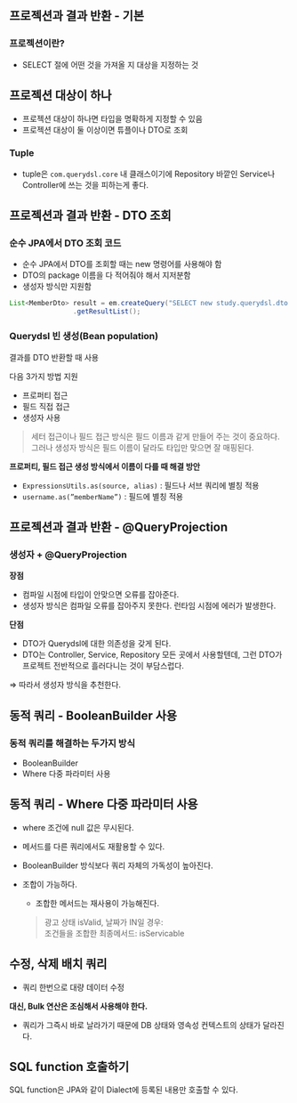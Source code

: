 ## 프로젝션과 결과 반환 - 기본

### 프로젝션이란?
- SELECT 절에 어떤 것을 가져올 지 대상을 지정하는 것

## 프로젝션 대상이 하나

- 프로젝션 대상이 하나면 타입을 명확하게 지정할 수 있음
- 프로젝션 대상이 둘 이상이면 튜플이나 DTO로 조회

### Tuple

- tuple은 `com.querydsl.core` 내 클래스이기에 Repository 바깥인 Service나 Controller에 쓰는 것을 피하는게 좋다.

## 프로젝션과 결과 반환 - DTO 조회

### 순수 JPA에서 DTO 조회 코드

- 순수 JPA에서 DTO를 조회할 때는 new 명령어를 사용해야 함
- DTO의 package 이름을 다 적어줘야 해서 지저분함
- 생성자 방식만 지원함

```java
List<MemberDto> result = em.createQuery("SELECT new study.querydsl.dto.MemberDto(m.username, m.age) FROM Member m", MemberDto.class)
                .getResultList();
```

### Querydsl 빈 생성(Bean population)

결과를 DTO 반환할 때 사용

다음 3가지 방법 지원

- 프로퍼티 접근
- 필드 직접 접근
- 생성자 사용

> 세터 접근이나 필드 접근 방식은 필드 이름과 같게 만들어 주는 것이 중요하다.  
그러나 생성자 방식은 필드 이름이 달라도 타입만 맞으면 잘 매핑된다.
>

**프로퍼티, 필드 접근 생성 방식에서 이름이 다를 때 해결 방안**

- `ExpressionsUtils.as(source, alias)` : 필드나 서브 쿼리에 별칭 적용
- `username.as(”memberName”)` : 필드에 별칭 적용

## 프로젝션과 결과 반환 - @QueryProjection

### 생성자 + @QueryProjection

**장점**

- 컴파일 시점에 타입이 안맞으면 오류를 잡아준다.
- 생성자 방식은 컴파일 오류를 잡아주지 못한다. 런타임 시점에 에러가 발생한다.

**단점**

- DTO가 Querydsl에 대한 의존성을 갖게 된다.
- DTO는 Controller, Service, Repository 모든 곳에서 사용할텐데, 그런 DTO가 프로젝트 전반적으로 흘러다니는 것이 부담스럽다.

⇒ 따라서 생성자 방식을 추천한다.

## 동적 쿼리 - BooleanBuilder 사용

### 동적 쿼리를 해결하는 두가지 방식

- BooleanBuilder
- Where 다중 파라미터 사용

## 동적 쿼리 - Where 다중 파라미터 사용

- where 조건에 null 값은 무시된다.
- 메서드를 다른 쿼리에서도 재활용할 수 있다.
- BooleanBuilder 방식보다 쿼리 자체의 가독성이 높아진다.
- 조합이 가능하다.
    - 조합한 메서드는 재사용이 가능해진다.

  > 광고 상태 isValid, 날짜가 IN일 경우:  
  조건들을 조합한 최종메서드: isServicable

## 수정, 삭제 배치 쿼리

- 쿼리 한번으로 대량 데이터 수정

**대신, Bulk 연산은 조심해서 사용해야 한다.**

- 쿼리가 그즉시 바로 날라가기 때문에 DB 상태와 영속성 컨텍스트의 상태가 달라진다.

## SQL function 호출하기

SQL function은 JPA와 같이 Dialect에 등록된 내용만 호출할 수 있다.